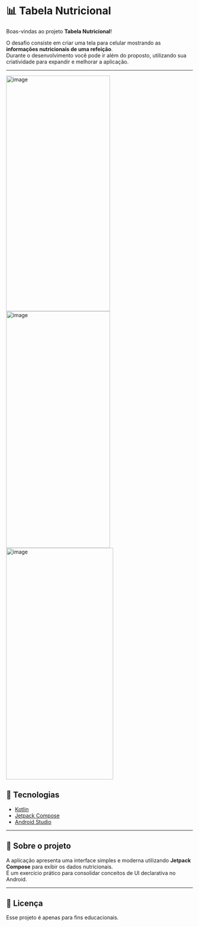 # 📊 Tabela Nutricional

Boas-vindas ao projeto **Tabela Nutricional**!  

O desafio consiste em criar uma tela para celular mostrando as **informações nutricionais de uma refeição**.  
Durante o desenvolvimento você pode ir além do proposto, utilizando sua criatividade para expandir e melhorar a aplicação.  

---
<img width="280" height="636" alt="image" src="https://github.com/user-attachments/assets/188388a4-3693-4f3a-8b55-111ac31b45ee" />
<img width="280" height="639" alt="image" src="https://github.com/user-attachments/assets/f223b341-db3b-4265-919a-13dad2c93a1c" />
<img width="289" height="625" alt="image" src="https://github.com/user-attachments/assets/b3c47fea-7a34-473e-a642-60fb49f2fb81" />




## 🚀 Tecnologias

- [Kotlin](https://kotlinlang.org/)  
- [Jetpack Compose](https://developer.android.com/jetpack/compose)  
- [Android Studio](https://developer.android.com/studio)  

---

## 📱 Sobre o projeto

A aplicação apresenta uma interface simples e moderna utilizando **Jetpack Compose** para exibir os dados nutricionais.  
É um exercício prático para consolidar conceitos de UI declarativa no Android.

---

## 📝 Licença

Esse projeto é apenas para fins educacionais.
